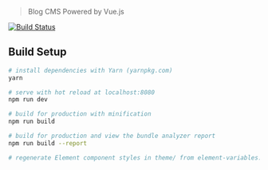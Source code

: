 
>  Blog CMS Powered by Vue.js

[![Build Status](https://travis-ci.org/ciqulo/CMS-of-Blog.svg?branch=master)](https://travis-ci.org/ciqulo/CMS-of-Blog)

## Build Setup

``` bash
# install dependencies with Yarn (yarnpkg.com)
yarn

# serve with hot reload at localhost:8080
npm run dev

# build for production with minification
npm run build

# build for production and view the bundle analyzer report
npm run build --report

# regenerate Element component styles in theme/ from element-variables.css
```
